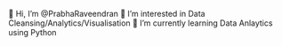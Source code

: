 👋 Hi, I’m @PrabhaRaveendran
👀 I’m interested in Data Cleansing/Analytics/Visualisation
🌱 I’m currently learning Data Anlaytics using Python

<!---
PrabhaRaveendran/PrabhaRaveendran is a ✨ special ✨ repository because its `README.md` (this file) appears on your GitHub profile.
You can click the Preview link to take a look at your changes.
--->
